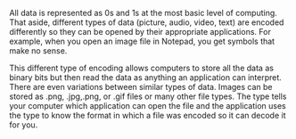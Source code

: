 






All data is represented as 0s and 1s at the most basic level of computing.  That aside, different types of data (picture, audio, video, text) are encoded differently so they can be opened by their appropriate applications.  For example, when you open an image file in Notepad, you get symbols that make no sense.  

This different type of encoding allows computers to store all the data as binary bits but then read the data as anything an application can interpret.  There are even variations between similar types of data.  Images can be stored as .png, .jpg,.png, or .gif files or many other file types.  The type tells your computer which application can open the file and the application uses the type to know the format in which a file was encoded so it can decode it for you.